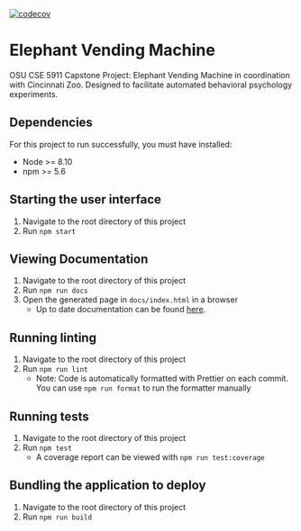 [![codecov](https://codecov.io/gh/Kalafut-organization/elephant_vending_machine_frontend/branch/master/graph/badge.svg)](https://codecov.io/gh/Kalafut-organization/elephant_vending_machine_frontend)
# Elephant Vending Machine
OSU CSE 5911 Capstone Project: Elephant Vending Machine in coordination with Cincinnati Zoo. Designed to facilitate automated behavioral psychology experiments.

## Dependencies
For this project to run successfully, you must have installed:
* Node >= 8.10
* npm >= 5.6

## Starting the user interface
1. Navigate to the root directory of this project
1. Run `npm start`

## Viewing Documentation
1. Navigate to the root directory of this project
1. Run `npm run docs`
1. Open the generated page in `docs/index.html` in a browser
    * Up to date documentation can be found [here](https://Kalafut-organization.github.io/elephant_vending_machine_frontend).

## Running linting
1. Navigate to the root directory of this project
1. Run `npm run lint`
    * Note: Code is automatically formatted with Prettier on each commit. You can use `npm run format` to run the formatter manually

## Running tests
1. Navigate to the root directory of this project
1. Run `npm test`
    * A coverage report can be viewed with `npm run test:coverage`

## Bundling the application to deploy
1. Navigate to the root directory of this project
1. Run `npm run build`
